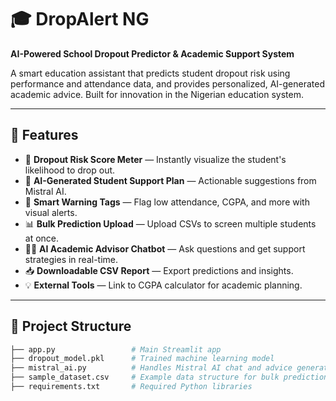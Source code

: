 # 🎓 DropAlert NG

**AI-Powered School Dropout Predictor & Academic Support System**

A smart education assistant that predicts student dropout risk using performance and attendance data, and provides personalized, AI-generated academic advice. Built for innovation in the Nigerian education system.

---

## 🚀 Features

- 🎯 **Dropout Risk Score Meter** — Instantly visualize the student's likelihood to drop out.
- 📘 **AI-Generated Student Support Plan** — Actionable suggestions from Mistral AI.
- 🧷 **Smart Warning Tags** — Flag low attendance, CGPA, and more with visual alerts.
- 📊 **Bulk Prediction Upload** — Upload CSVs to screen multiple students at once.
- 🧑‍🏫 **AI Academic Advisor Chatbot** — Ask questions and get support strategies in real-time.
- 📥 **Downloadable CSV Report** — Export predictions and insights.
- 💡 **External Tools** — Link to CGPA calculator for academic planning.

---

## 📂 Project Structure

```bash
├── app.py                 # Main Streamlit app
├── dropout_model.pkl      # Trained machine learning model
├── mistral_ai.py          # Handles Mistral AI chat and advice generation
├── sample_dataset.csv     # Example data structure for bulk prediction
├── requirements.txt       # Required Python libraries


